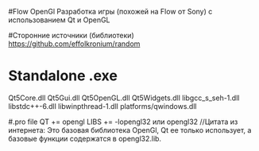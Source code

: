#Flow OpenGl
Разработка игры (похожей на Flow от Sony) с использованием Qt и OpenGL

#Сторонние источники (библиотеки)
https://github.com/effolkronium/random

# Standalone .exe
Qt5Core.dll
Qt5Gui.dll
Qt5OpenGL.dll
Qt5Widgets.dll
libgcc_s_seh-1.dll
libstdc++-6.dll
libwinpthread-1.dll
platforms/qwindows.dll

#.pro file
QT += opengl
LIBS += -lopengl32 или opengl32	//Цитата из интернета: Это базовая библиотека OpenGl, Qt ее только использует, а базовые функции содержатся в opengl32.lib.